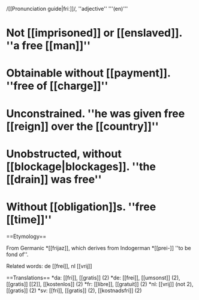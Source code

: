 /[[Pronunciation guide|friː]]/, ''adjective'' '''(en)'''

# Not [[imprisoned]] or [[enslaved]]. ''a free [[man]]''
# Obtainable without [[payment]]. ''free of [[charge]]''
# Unconstrained. ''he was given free [[reign]] over the [[country]]''
# Unobstructed, without [[blockage|blockages]]. ''the [[drain]] was free''
# Without [[obligation]]s. ''free [[time]]''

==Etymology==

From Germanic *[[frijaz]], which derives from Indogerman *[[prei-]] ''to be fond of''.

Related words: de [[frei]], nl [[vrij]]

==Translations==
*da: [[fri]], [[gratis]] (2)
*de: [[frei]], [[umsonst]] (2), [[gratis]] [[2]], [[kostenlos]] (2)
*fr: [[libre]], [[gratuit]] (2)
*nl: [[vrij]] (not 2), [[gratis]] (2)
*sv: [[fri]], [[gratis]] (2), [[kostnadsfri]] (2)